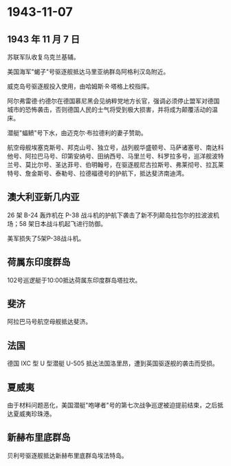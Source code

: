# 1943-11-07

## 1943 年 11 月 7 日

苏联军队收复乌克兰基辅。

美国海军"蝎子"号驱逐舰抵达马里亚纳群岛阿格利汉岛附近。

威克岛号驱逐舰投入使用，由哈姆斯·R·塔格上校指挥。

阿尔弗雷德·约德尔在德国慕尼黑会见纳粹党地方长官，强调必须停止盟军对德国城市的恐怖袭击，否则德国人民的士气将受到极大损害，并将成为颠覆活动的温床。

潜艇"蝠鲼"号下水，由迈克尔·布拉德利的妻子赞助。

航空母舰埃塞克斯号、邦克山号、独立号，战列舰华盛顿号、马萨诸塞号、南达科他号、阿拉巴马号、印第安纳号、田纳西号、马里兰号、科罗拉多号，巡洋舰波特兰号、莫比尔号、圣达菲号、伯明翰号，在驱逐舰尼古拉斯号、弗莱彻号、拉瓦莱特号、詹金斯号、泰勒号、拉德福德号的护航下，抵达斐济南迪湾。

## 澳大利亚新几内亚

26 架 B-24 轰炸机在 P-38
战斗机的护航下袭击了新不列颠岛拉包尔的拉波波机场；58
架日本战斗机起飞进行防御。

美军损失了5架P-38战斗机。

## 荷属东印度群岛

102号巡逻艇于10:00抵达荷属东印度群岛塔拉坎。

## 斐济

阿拉巴马号航空母舰抵达斐济。

## 法国

德国 IXC 型 U 型潜艇 U-505 抵达法国洛里昂，遭到英国驱逐舰的袭击而受损。

## 夏威夷

由于材料问题恶化，美国潜艇"咆哮者"号的第七次战争巡逻被迫提前结束，之后抵达夏威夷珍珠港。

## 新赫布里底群岛

贝利号驱逐舰抵达新赫布里底群岛埃法特岛。

